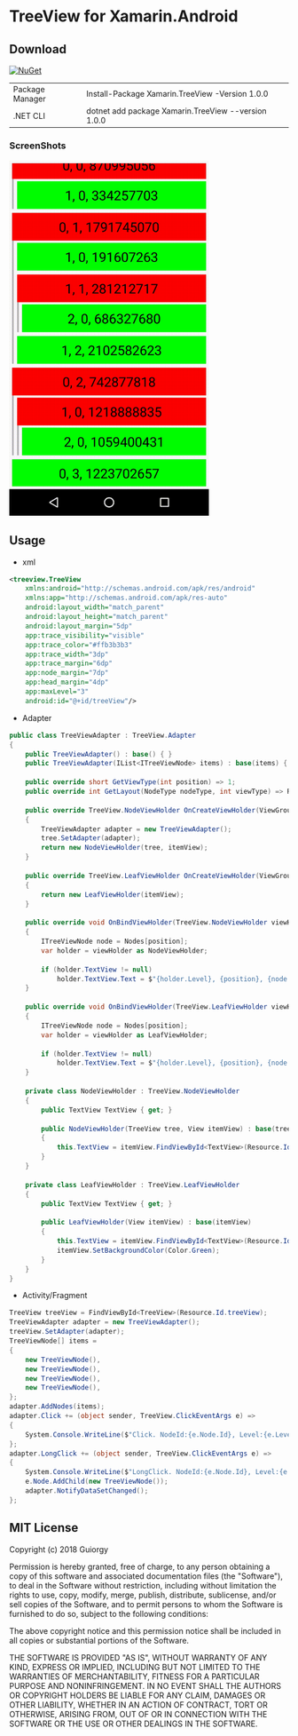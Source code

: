 # TreeView for Xamarin.Android

## Download
[![NuGet](https://img.shields.io/nuget/v/Xamarin.TreeView.svg?style=flat&max-age=86400)](https://www.nuget.org/packages/Xamarin.TreeView/)

|  |  |
| --------------- | ----------------------------------------------- |
| Package Manager | Install-Package Xamarin.TreeView -Version 1.0.0 |
| .NET CLI | dotnet add package Xamarin.TreeView --version 1.0.0 |

### ScreenShots

<img src="https://github.com/Guiorgy/TreeView/blob/master/Captures/demo.gif?raw=true" width="360"/>

## Usage

* xml
```xml
<treeview.TreeView
    xmlns:android="http://schemas.android.com/apk/res/android"
    xmlns:app="http://schemas.android.com/apk/res-auto"
    android:layout_width="match_parent"
    android:layout_height="match_parent"
    android:layout_margin="5dp"
    app:trace_visibility="visible"
    app:trace_color="#ffb3b3b3"
    app:trace_width="3dp"
    app:trace_margin="6dp"
    app:node_margin="7dp"
    app:head_margin="4dp"
    app:maxLevel="3"
    android:id="@+id/treeView"/>
```

* Adapter
```cs
public class TreeViewAdapter : TreeView.Adapter
{
    public TreeViewAdapter() : base() { }
    public TreeViewAdapter(IList<ITreeViewNode> items) : base(items) { }

    public override short GetViewType(int position) => 1;
    public override int GetLayout(NodeType nodeType, int viewType) => Resource.Layout.treeview_node;

    public override TreeView.NodeViewHolder OnCreateViewHolder(ViewGroup parent, TreeView tree, View itemView, int viewType)
    {
        TreeViewAdapter adapter = new TreeViewAdapter();
        tree.SetAdapter(adapter);
        return new NodeViewHolder(tree, itemView);
    }

    public override TreeView.LeafViewHolder OnCreateViewHolder(ViewGroup parent, View itemView, int viewType)
    {
        return new LeafViewHolder(itemView);
    }

    public override void OnBindViewHolder(TreeView.NodeViewHolder viewHolder, int position)
    {
        ITreeViewNode node = Nodes[position];
        var holder = viewHolder as NodeViewHolder;

        if (holder.TextView != null)
            holder.TextView.Text = $"{holder.Level}, {position}, {node.Id}";
    }

    public override void OnBindViewHolder(TreeView.LeafViewHolder viewHolder, int position)
    {
        ITreeViewNode node = Nodes[position];
        var holder = viewHolder as LeafViewHolder;

        if (holder.TextView != null)
            holder.TextView.Text = $"{holder.Level}, {position}, {node.Id}";
    }

    private class NodeViewHolder : TreeView.NodeViewHolder
    {
        public TextView TextView { get; }

        public NodeViewHolder(TreeView tree, View itemView) : base(tree, itemView)
        {
            this.TextView = itemView.FindViewById<TextView>(Resource.Id.text);
        }
    }

    private class LeafViewHolder : TreeView.LeafViewHolder
    {
        public TextView TextView { get; }

        public LeafViewHolder(View itemView) : base(itemView)
        {
            this.TextView = itemView.FindViewById<TextView>(Resource.Id.text);
            itemView.SetBackgroundColor(Color.Green);
        }
    }
}
```

* Activity/Fragment
```cs
TreeView treeView = FindViewById<TreeView>(Resource.Id.treeView);
TreeViewAdapter adapter = new TreeViewAdapter();
treeView.SetAdapter(adapter);
TreeViewNode[] items =
{
    new TreeViewNode(),
    new TreeViewNode(),
    new TreeViewNode(),
    new TreeViewNode(),
};
adapter.AddNodes(items);
adapter.Click += (object sender, TreeView.ClickEventArgs e) =>
{
    System.Console.WriteLine($"Click. NodeId:{e.Node.Id}, Level:{e.Level}, Position:{e.Position}, NodeType{e.NodeType}");
};
adapter.LongClick += (object sender, TreeView.ClickEventArgs e) =>
{
    System.Console.WriteLine($"LongClick. NodeId:{e.Node.Id}, Level:{e.Level}, Position:{e.Position}, NodeType{e.NodeType}");
    e.Node.AddChild(new TreeViewNode());
    adapter.NotifyDataSetChanged();
};
```

## MIT License

Copyright (c) 2018 Guiorgy

Permission is hereby granted, free of charge, to any person obtaining a copy
of this software and associated documentation files (the "Software"), to deal
in the Software without restriction, including without limitation the rights
to use, copy, modify, merge, publish, distribute, sublicense, and/or sell
copies of the Software, and to permit persons to whom the Software is
furnished to do so, subject to the following conditions:

The above copyright notice and this permission notice shall be included in all
copies or substantial portions of the Software.

THE SOFTWARE IS PROVIDED "AS IS", WITHOUT WARRANTY OF ANY KIND, EXPRESS OR
IMPLIED, INCLUDING BUT NOT LIMITED TO THE WARRANTIES OF MERCHANTABILITY,
FITNESS FOR A PARTICULAR PURPOSE AND NONINFRINGEMENT. IN NO EVENT SHALL THE
AUTHORS OR COPYRIGHT HOLDERS BE LIABLE FOR ANY CLAIM, DAMAGES OR OTHER
LIABILITY, WHETHER IN AN ACTION OF CONTRACT, TORT OR OTHERWISE, ARISING FROM,
OUT OF OR IN CONNECTION WITH THE SOFTWARE OR THE USE OR OTHER DEALINGS IN THE
SOFTWARE.